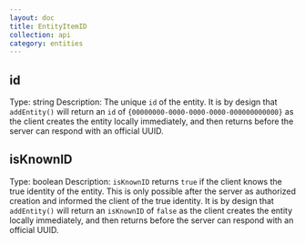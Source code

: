 ```yaml
---
layout: doc
title: EntityItemID
collection: api
category: entities
---
```


## id
Type: string
Description: The unique `id` of the entity. It is by design that `addEntity()` will return an `id` of `{00000000-0000-0000-0000-000000000000}` as the client creates the entity locally immediately, and then returns before the server can respond with an official UUID.

## isKnownID
Type: boolean
Description: `isKnownID` returns `true` if the client knows the true identity of the entity. This is only possible after the server as authorized creation and informed the client of the true identity. It is by design that `addEntity()` will return an `isKnownID` of `false` as the client creates the entity locally immediately, and then returns before the server can respond with an official UUID.
